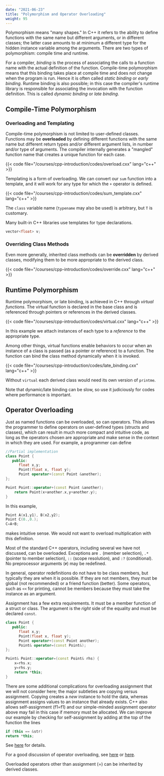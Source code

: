 ```yaml
---
date: "2021-06-23"
title: "Polymorphism and Operator Overloading"
weight: 95
---
```


Polymorphism means "many shapes."  In C++ it refers to the ability to define functions with the same name but different arguments, or in different classes; the latter case amounts to at minimum a different type for the hidden instance variable among the arguments.  There are two types of polymorphism: compile time and runtime.

For a compiler, _binding_ is the process of associating the calls to a function name with the actual definition of the function.  Compile-time polymorphism means that this binding takes place at compile time and does not change when the program is run.  Hence it is often called _static binding_ or _early binding_.  Runtime binding is also possible; in this case the compiler's runtime library is responsible for associating the invocation with the function definition.  This is called _dynamic binding_ or _late binding_. 

## Compile-Time Polymorphism

### Overloading and Templating

Compile-time polymorphism is not limited to user-defined classes.  Functions may be **overloaded** by defining different functions with the same name but different return types and/or different argument lists, in number and/or type of arguments.  The compiler internally generates a "mangled" function name that creates a unique function for each case.

{{< code file="/courses/cpp-introduction/codes/overload.cxx" lang="c++" >}}

Templating is a form of overloading.  We can convert our `sum` function into a template, and it will work for any type for which the `+` operator is defined.

{{< code file="/courses/cpp-introduction/codes/sum_template.cxx" lang="c++" >}}

The `class` variable name (`typename` may also be used) is arbitrary, but `T` is customary.

Many built-in C++ libraries use templates for type declarations.
```c++
vector<float> v;
```

### Overriding Class Methods

Even more generally, inherited class methods can be **overridden** by derived classes, modifying them to be more appropriate to the derived class. 

{{< code file="/courses/cpp-introduction/codes/override.cxx" lang="c++" >}}

## Runtime Polymorphism

Runtime polymorphism, or late binding, is achieved in C++ through _virtual functions_.  The virtual function is declared in the base class and is referenced through pointers or references in the derived classes.

{{< code file="/courses/cpp-introduction/codes/virtual.cxx" lang="c++" >}}

In this example we attach instances of each type to a _reference_ to the appropriate type.

Among other things, virtual functions enable behaviors to occur when an instance of a class is passed (as a pointer or reference) to a function.  The function can bind the class method dynamically when it is invoked.

{{< code file="/courses/cpp-introduction/codes/late_binding.cxx" lang="c++" >}}

Without `virtual` each derived class would need its own version of `printme`.

Note that dynamic/late binding can be slow, so use it judiciously for codes where performance is important.

## Operator Overloading

Just as named functions can be overloaded, so can operators.  This allows the programmer to define operators on user-defined types (structs and classes), which can result in much more compact and intuitive code, as long as the operators chosen are appropriate and make sense in the context in which they are used.  For example, a programmer can define
```c++
//Partial implementation
class Point {
   public:
      float x,y;
      Point(float x, float y);
      Point operator+(const Point &another);
};

Point Point::operator+(const Point &another);
    return Point(x+another.x,y+another.y);
}
```
In this example,
```c++
Point A(x1,y1), B(x2,y2); 
Point C(0.,0.);
C=A+B;
```
makes intuitive sense.  We would not want to overload multiplication with this definition.

Most of the standard C++ operators, including several we have not discussed, can be overloaded. Exceptions are `.` (member selection), `.*` (pointer to member selection), `::` (scope resolution), and `:?` (conditional).  No preprocessor arguments (`#`) may be redefined.

In general, operator redefinitions do not have to be class members, but typically they are when it is possible.  If they are not members, they must be global (not recommended) or a friend function (better).  Some operators, such as `<<` for printing, cannot be members because they must take the instance as an argument.

Assignment has a few extra requirements.  It must be a member function of a struct or class.  The argument is the _right_ side of the equality and must be declared `const`.  
```c++
class Point {
   public:
      float x,y;
      Point(float x, float y);
      Point operator+(const Point another);
      Point& operator=(const Point&);
};

Point& Point::operator=(const Point& rhs) {
    x=rhs.x;
    y=rhs.y;
    return *this;
}
```
There are some additional complications for overloading assignment that we will not consider here; the major subtleties are copying versus assignment.  Copying creates a _new_ instance to hold the data, whereas assignment assigns values to an instance that already exists. C++ also allows self-assignment (f1=f1) and our simple-minded assignment operator above may fail in this case if memory must be allocated.  We can improve our example by checking for self-assignment 
by adding at the top of the function the lines
```c++
if (this == &str)
return *this;
```
See [here](https://www.learncpp.com/cpp-tutorial/overloading-the-assignment-operator/) for details.

For a good discussion of operator overloading, see [here](https://docs.microsoft.com/en-us/cpp/cpp/operator-overloading?view=msvc-160) or [here](https://en.cppreference.com/w/cpp/language/operators).  

Overloaded operators other than assignment (=) can be inherited by derived classes.


